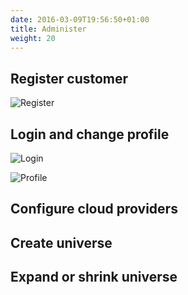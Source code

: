 ```yaml
---
date: 2016-03-09T19:56:50+01:00
title: Administer
weight: 20
---
```


## Register customer

![Register](/images/register.png)

## Login and change profile

![Login](/images/login.png)

![Profile](/images/profile.png)

## Configure cloud providers


## Create universe


## Expand or shrink universe

